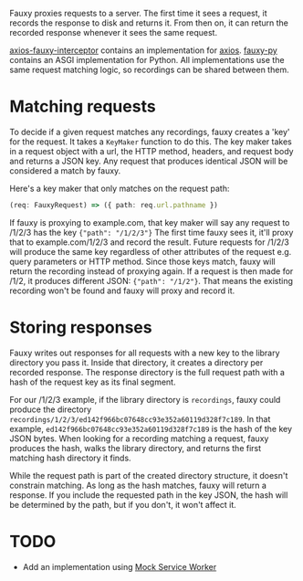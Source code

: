 Fauxy proxies requests to a server.
The first time it sees a request, it records the response to disk and returns it.
From then on, it can return the recorded response whenever it sees the same request.

[axios-fauxy-interceptor](https://github.com/groves/fauxy-js/tree/main/axios-fauxy-interceptor) contains an implementation for [axios](https://github.com/axios/axios).
[fauxy-py](https://github.com/groves/fauxy) contains an ASGI implementation for Python.
All implementations use the same request matching logic, so recordings can be shared between them.

# Matching requests
To decide if a given request matches any recordings, fauxy creates a 'key' for the request.
It takes a `KeyMaker` function to do this.
The key maker takes in a request object with a url, the HTTP method, headers, and request body and returns a JSON key.
Any request that produces identical JSON will be considered a match by fauxy.

Here's a key maker that only matches on the request path:

```ts
(req: FauxyRequest) => ({ path: req.url.pathname })
```

If fauxy is proxying to example.com, that key maker will say any request to /1/2/3 has the key `{"path": "/1/2/3"}`
The first time fauxy sees it, it'll proxy that to example.com/1/2/3 and record the result.
Future requests for /1/2/3 will produce the same key regardless of other attributes of the request e.g. query parameters or HTTP method.
Since those keys match, fauxy will return the recording instead of proxying again.
If a request is then made for /1/2, it produces different JSON: `{"path": "/1/2"}`.
That means the existing recording won't be found and fauxy will proxy and record it.

# Storing responses
Fauxy writes out responses for all requests with a new key to the library directory you pass it.
Inside that directory, it creates a directory per recorded response.
The response directory is the full request path with a hash of the request key as its final segment.

For our /1/2/3 example, if the library directory is `recordings`, fauxy could produce the directory `recordings/1/2/3/ed142f966bc07648cc93e352a60119d328f7c189`.
In that example, `ed142f966bc07648cc93e352a60119d328f7c189` is the hash of the key JSON bytes.
When looking for a recording matching a request, fauxy produces the hash, walks the library directory, and returns the first matching hash directory it finds.

While the request path is part of the created directory structure, it doesn't constrain matching.
As long as the hash matches, fauxy will return a response.
If you include the requested path in the key JSON, the hash will be determined by the path, but if you don't, it won't affect it.

# TODO
* Add an implementation using [Mock Service Worker](https://mswjs.io/)
